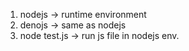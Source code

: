 1. nodejs -> runtime environment
2. denojs -> same as nodejs
3. node test.js -> run js file in nodejs env.